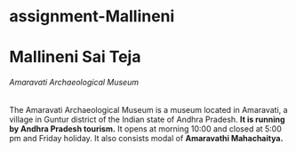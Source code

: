 # assignment-Mallineni
# Mallineni Sai Teja
###### Amaravati Archaeological Museum
The Amaravati Archaeological Museum is a museum located in Amaravati, a village in Guntur district of the Indian state of Andhra Pradesh. **It is running by Andhra Pradesh tourism.** It opens at morning 10:00 and closed at 5:00 pm and Friday holiday. It also consists modal of **Amaravathi Mahachaitya.**